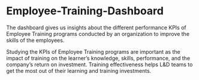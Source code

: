 # Employee-Training-Dashboard
The dashboard gives us insights about the different performance KPIs of Employee Training programs conducted by an organization to improve the skills of the employees. 

Studying the  KPIs of Employee Training programs are important as the impact of training on the learner’s knowledge, skills, performance, and the company’s return on investment. Training effectiveness helps L&D teams to get the most out of their learning and training investments.
